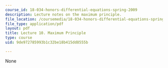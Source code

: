 ```yaml
---
course_id: 18-034-honors-differential-equations-spring-2009
description: Lecture notes on the maximum principle.
file_location: /coursemedia/18-034-honors-differential-equations-spring-2009/9de972785993b1c32be18b415dd8555b_MIT18_034s09_lec10.pdf
file_type: application/pdf
layout: pdf
title: Lecture 10. Maximum Principle
type: course
uid: 9de972785993b1c32be18b415dd8555b

---
```

None